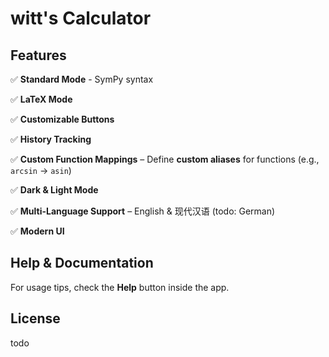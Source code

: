 # witt's Calculator  

## Features  

✅ **Standard Mode** - SymPy syntax

✅ **LaTeX Mode**

✅ **Customizable Buttons**

✅ **History Tracking**

✅ **Custom Function Mappings** – Define **custom aliases** for functions (e.g., `arcsin` → `asin`)  

✅ **Dark & Light Mode**

✅ **Multi-Language Support** – English & 现代汉语 (todo: German)  

✅ **Modern UI**

## Help & Documentation  

For usage tips, check the **Help** button inside the app.

## License  

todo
